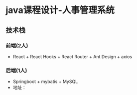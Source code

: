 # java课程设计-人事管理系统
## 技术栈
### 前端(2人)
- React + React Hooks + React Router +  Ant Design + axios 
### 后端(1人)
- Springboot + mybatis + MySQL
- 地址：<a></a>